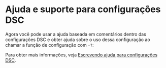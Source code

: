 # Ajuda e suporte para configurações DSC

Agora você pode usar a ajuda baseada em comentários dentro das configurações DSC e obter ajuda sobre o uso dessa configuração ao chamar a função de configuração com `-?`:  

Para obter mais informações, veja [Escrevendo ajuda para configurações DSC](../dsc/configHelp.md).

<!--HONumber=Jun16_HO4-->


